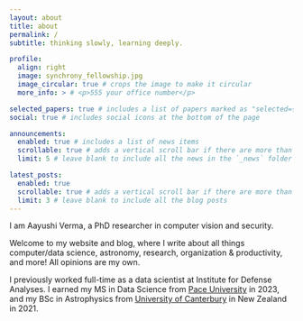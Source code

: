 ```yaml
---
layout: about
title: about
permalink: /
subtitle: thinking slowly, learning deeply.

profile:
  align: right
  image: synchrony_fellowship.jpg
  image_circular: true # crops the image to make it circular
  more_info: > # <p>555 your office number</p>

selected_papers: true # includes a list of papers marked as "selected={true}"
social: true # includes social icons at the bottom of the page

announcements:
  enabled: true # includes a list of news items
  scrollable: true # adds a vertical scroll bar if there are more than 3 news items
  limit: 5 # leave blank to include all the news in the `_news` folder

latest_posts:
  enabled: true
  scrollable: true # adds a vertical scroll bar if there are more than 3 new posts items
  limit: 3 # leave blank to include all the blog posts
---
```


I am Aayushi Verma, a PhD researcher in computer vision and security.

Welcome to my website and blog, where I write about all things computer/data science, astronomy, research, organization & productivity, and more! All opinions are my own. 

I previously worked full-time as a data scientist at Institute for Defense Analyses. I earned my MS in Data Science from [Pace University](https://www.pace.edu/) in 2023, and my BSc in Astrophysics from [University of Canterbury](https://www.canterbury.ac.nz/) in New Zealand in 2021.